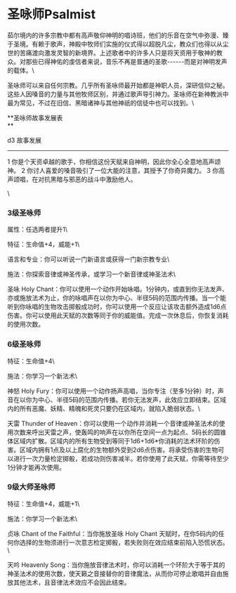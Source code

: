 # 圣咏师Psalmist 

茹尔境内的许多宗教中都有高声敬仰神明的唱诗班，他们的乐音在空气中弥漫、臻于圣境。有赖于歌声，神殿中牧师们实施的仪式得以超脱凡尘，教众们也得以从尘世的苦痛渡向激发灵智的新境界。上述歌者中的许多人只是将天资用于敬神的教众。对那些已得神佑的虔信者来说，音乐不再是普通的圣歌------而是对神明发声的载体。\

圣咏师可以来自任何宗教。几乎所有圣咏师最开始都是神职人员，深研信仰之秘。这些人因嗓音的力量与其他牧师区别，并通过歌声导引神力。圣咏师在新神教派中最为常见，不过在旧信、黑暗诸神与其他神祇的信徒中也可以找到。\

**圣咏师故事发展表\
**

  d3   故事发展
  ---- --------------------------------------------------------------------------
  1    你是个天资卓越的歌手，你相信这份天赋来自神明，因此你全心全意地高声颂神。
  2    你讨人喜爱的嗓音吸引了一位大能的注意，其授予了你奇异魔力。
  3    你高声颂唱，在对抗黑暗与邪恶的战斗中激励他人。

\

### 3级圣咏师 

属性：任选两者提升1\

特征：生命值+4，威能+1\

语言和专业：你可以听说一门新语言或获得一门新宗教专业\

施法：你探索音律或神圣传承，或学习一个新音律或神圣法术\

圣咏 Holy
Chant：你可以使用一个动作开始咏唱。1分钟内，或直到你无法发声、亦或施放法术为止，你的咏唱声在以你为中心、半径5码的范围内传播。当一个能听到你咏唱的生物攻击掷骰成功时，你可以使用一个反应让该攻击额外造成1d6点伤害。你可以使用此天赋的次数等同于你的威能值。完成一次休息后，你恢复消耗的使用次数。

### 6级圣咏师 

特征：生命值+4\

施法：你学习一个新法术\

神怒 Holy
Fury：你可以使用一个动作扬声高唱，当你专注（至多1分钟）时，声音在以你为中心、半径5码的范围内传播。若你无法发声，此效应立即结束。区域内的所有恶魔、妖精、精魄和死灵只要仍在区域内，就陷入脆弱状态。\

天雷 Thunder of
Heaven：你可以使用一个动作并消耗一个音律或神圣法术的使用次数来呼出天雷之声，使轰鸣的响声在以你所在空间一点为起点、5码长的圆锥体区域内扩散。区域内的所有生物受到等同于1d6+1d6\*你消耗的法术环阶的伤害。区域内拥有1点及以上腐化的生物额外受到2d6点伤害。将承受伤害的生物可以进行一次力量检定掷骰，若成功则伤害减半。若你使用了此天赋，你需等待至少1分钟才能再次使用。

### 9级大师圣咏师 

特征：生命值+4，威能+1\

施法：你学习一个新法术\

贞咏 Chant of the Faithful：当你施放圣咏 Holy Chant
天赋时，在你5码内的任何你选择的生物须进行一次意志检定掷骰，若失败则在效应结束前陷入恐慌状态。\

天吟 Heavenly
Song：当你施放音律法术时，你可以消耗一个环阶大于等于其的神圣法术的使用次数，使天籁之音接替你的音律魔法，从而你可停止歌唱并自由施放其他法术，且音律法术效应不会因此结束。
